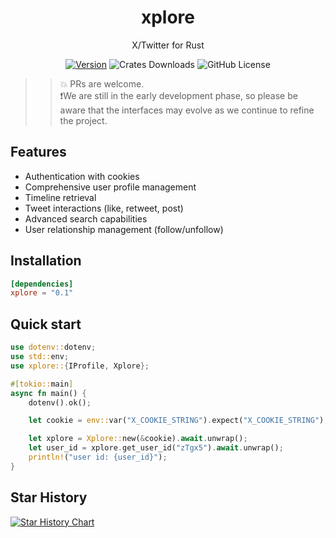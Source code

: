 <div align="center">

# xplore   
X/Twitter for Rust

[![Version](https://img.shields.io/crates/v/xplore)](https://crates.io/crates/xplore)
![Crates Downloads](https://img.shields.io/crates/d/xplore?logo=rust)
![GitHub License](https://img.shields.io/github/license/solagent-rs/xplore)

</div>

>> 💥 PRs are welcome.   
>> ❗We are still in the early development phase, so please be aware that the interfaces may evolve as we continue to refine the project.

## Features
- Authentication with cookies
- Comprehensive user profile management
- Timeline retrieval
- Tweet interactions (like, retweet, post)
- Advanced search capabilities
- User relationship management (follow/unfollow)

## Installation
```toml
[dependencies]
xplore = "0.1"
```

## Quick start
```rust
use dotenv::dotenv;
use std::env;
use xplore::{IProfile, Xplore};

#[tokio::main]
async fn main() {
    dotenv().ok();

    let cookie = env::var("X_COOKIE_STRING").expect("X_COOKIE_STRING");

    let xplore = Xplore::new(&cookie).await.unwrap();
    let user_id = xplore.get_user_id("zTgx5").await.unwrap();
    println!("user id: {user_id}");
}
```

## Star History
[![Star History Chart](https://api.star-history.com/svg?repos=zTgx/xplore&type=Date)](https://www.star-history.com/#zTgx/xplore&Date)